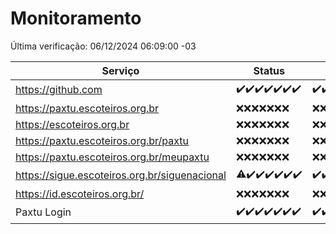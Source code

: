 # Monitoramento

Última verificação: 06/12/2024 06:09:00 -03

|Serviço|Status|Últimas 24h|
|---|---|---|
|https://github.com|<span title="2024-11-29: OK=23">✔️</span><span title="2024-11-30: OK=23">✔️</span><span title="2024-12-01: OK=23">✔️</span><span title="2024-12-02: OK=23">✔️</span><span title="2024-12-03: OK=23">✔️</span><span title="2024-12-04: OK=23">✔️</span><span title="2024-12-05: OK=8">✔️</span>|<span title="05/12/2024 06:09:00 -03 : 200">✔️</span><span title="05/12/2024 07:10:00 -03 : 200">✔️</span><span title="05/12/2024 08:08:00 -03 : 200">✔️</span><span title="05/12/2024 09:16:00 -03 : 200">✔️</span><span title="05/12/2024 10:20:00 -03 : 200">✔️</span><span title="05/12/2024 11:08:00 -03 : 200">✔️</span><span title="05/12/2024 12:09:00 -03 : 200">✔️</span><span title="05/12/2024 13:11:00 -03 : 200">✔️</span><span title="05/12/2024 14:08:00 -03 : 200">✔️</span><span title="05/12/2024 15:10:00 -03 : 200">✔️</span><span title="05/12/2024 16:05:00 -03 : 200">✔️</span><span title="05/12/2024 17:10:00 -03 : 200">✔️</span><span title="05/12/2024 18:08:00 -03 : 200">✔️</span><span title="05/12/2024 19:08:00 -03 : 200">✔️</span><span title="05/12/2024 20:09:00 -03 : 200">✔️</span><span title="05/12/2024 21:43:00 -03 : 200">✔️</span><span title="05/12/2024 23:20:00 -03 : 200">✔️</span><span title="06/12/2024 00:27:00 -03 : 200">✔️</span><span title="06/12/2024 01:11:00 -03 : 200">✔️</span><span title="06/12/2024 02:09:00 -03 : 200">✔️</span><span title="06/12/2024 03:13:00 -03 : 200">✔️</span><span title="06/12/2024 04:09:00 -03 : 200">✔️</span><span title="06/12/2024 05:12:00 -03 : 200">✔️</span><span title="06/12/2024 06:09:00 -03 : 200">✔️</span>|
|https://paxtu.escoteiros.org.br|<span title="2024-11-29: Falhas=23">❌</span><span title="2024-11-30: Falhas=23">❌</span><span title="2024-12-01: Falhas=23">❌</span><span title="2024-12-02: Falhas=23">❌</span><span title="2024-12-03: Falhas=23">❌</span><span title="2024-12-04: Falhas=23">❌</span><span title="2024-12-05: Falhas=8">❌</span>|<span title="05/12/2024 06:09:00 -03 : 403">❌</span><span title="05/12/2024 07:10:00 -03 : 403">❌</span><span title="05/12/2024 08:08:00 -03 : 403">❌</span><span title="05/12/2024 09:16:00 -03 : 403">❌</span><span title="05/12/2024 10:20:00 -03 : 403">❌</span><span title="05/12/2024 11:08:00 -03 : 403">❌</span><span title="05/12/2024 12:09:00 -03 : 403">❌</span><span title="05/12/2024 13:11:00 -03 : 403">❌</span><span title="05/12/2024 14:08:00 -03 : 403">❌</span><span title="05/12/2024 15:10:00 -03 : 403">❌</span><span title="05/12/2024 16:05:00 -03 : 403">❌</span><span title="05/12/2024 17:10:00 -03 : 403">❌</span><span title="05/12/2024 18:08:00 -03 : 403">❌</span><span title="05/12/2024 19:08:00 -03 : 403">❌</span><span title="05/12/2024 20:09:00 -03 : 403">❌</span><span title="05/12/2024 21:43:00 -03 : 403">❌</span><span title="05/12/2024 23:20:00 -03 : 403">❌</span><span title="06/12/2024 00:27:00 -03 : 403">❌</span><span title="06/12/2024 01:11:00 -03 : 403">❌</span><span title="06/12/2024 02:09:00 -03 : 403">❌</span><span title="06/12/2024 03:13:00 -03 : 403">❌</span><span title="06/12/2024 04:09:00 -03 : 403">❌</span><span title="06/12/2024 05:12:00 -03 : 403">❌</span><span title="06/12/2024 06:09:00 -03 : 403">❌</span>|
|https://escoteiros.org.br|<span title="2024-11-29: Falhas=23">❌</span><span title="2024-11-30: Falhas=23">❌</span><span title="2024-12-01: Falhas=23">❌</span><span title="2024-12-02: Falhas=23">❌</span><span title="2024-12-03: Falhas=23">❌</span><span title="2024-12-04: Falhas=23">❌</span><span title="2024-12-05: Falhas=8">❌</span>|<span title="05/12/2024 06:09:00 -03 : 403">❌</span><span title="05/12/2024 07:10:00 -03 : 403">❌</span><span title="05/12/2024 08:08:00 -03 : 403">❌</span><span title="05/12/2024 09:16:00 -03 : 403">❌</span><span title="05/12/2024 10:20:00 -03 : 403">❌</span><span title="05/12/2024 11:08:00 -03 : 403">❌</span><span title="05/12/2024 12:09:00 -03 : 403">❌</span><span title="05/12/2024 13:11:00 -03 : 403">❌</span><span title="05/12/2024 14:08:00 -03 : 403">❌</span><span title="05/12/2024 15:10:00 -03 : 403">❌</span><span title="05/12/2024 16:05:00 -03 : 403">❌</span><span title="05/12/2024 17:10:00 -03 : 403">❌</span><span title="05/12/2024 18:08:00 -03 : 403">❌</span><span title="05/12/2024 19:08:00 -03 : 403">❌</span><span title="05/12/2024 20:09:00 -03 : 403">❌</span><span title="05/12/2024 21:43:00 -03 : 403">❌</span><span title="05/12/2024 23:20:00 -03 : 403">❌</span><span title="06/12/2024 00:27:00 -03 : 403">❌</span><span title="06/12/2024 01:11:00 -03 : 403">❌</span><span title="06/12/2024 02:09:00 -03 : 403">❌</span><span title="06/12/2024 03:13:00 -03 : 403">❌</span><span title="06/12/2024 04:09:00 -03 : 403">❌</span><span title="06/12/2024 05:12:00 -03 : 403">❌</span><span title="06/12/2024 06:09:00 -03 : 403">❌</span>|
|https://paxtu.escoteiros.org.br/paxtu|<span title="2024-11-29: Falhas=23">❌</span><span title="2024-11-30: Falhas=23">❌</span><span title="2024-12-01: Falhas=23">❌</span><span title="2024-12-02: Falhas=23">❌</span><span title="2024-12-03: Falhas=23">❌</span><span title="2024-12-04: Falhas=23">❌</span><span title="2024-12-05: Falhas=8">❌</span>|<span title="05/12/2024 06:09:00 -03 : 403">❌</span><span title="05/12/2024 07:10:00 -03 : 403">❌</span><span title="05/12/2024 08:08:00 -03 : 403">❌</span><span title="05/12/2024 09:16:00 -03 : 403">❌</span><span title="05/12/2024 10:20:00 -03 : 403">❌</span><span title="05/12/2024 11:08:00 -03 : 403">❌</span><span title="05/12/2024 12:09:00 -03 : 403">❌</span><span title="05/12/2024 13:11:00 -03 : 403">❌</span><span title="05/12/2024 14:08:00 -03 : 403">❌</span><span title="05/12/2024 15:10:00 -03 : 403">❌</span><span title="05/12/2024 16:05:00 -03 : 403">❌</span><span title="05/12/2024 17:10:00 -03 : 403">❌</span><span title="05/12/2024 18:08:00 -03 : 403">❌</span><span title="05/12/2024 19:08:00 -03 : 403">❌</span><span title="05/12/2024 20:09:00 -03 : 403">❌</span><span title="05/12/2024 21:43:00 -03 : 403">❌</span><span title="05/12/2024 23:20:00 -03 : 403">❌</span><span title="06/12/2024 00:27:00 -03 : 403">❌</span><span title="06/12/2024 01:11:00 -03 : 403">❌</span><span title="06/12/2024 02:09:00 -03 : 403">❌</span><span title="06/12/2024 03:13:00 -03 : 403">❌</span><span title="06/12/2024 04:09:00 -03 : 403">❌</span><span title="06/12/2024 05:12:00 -03 : 403">❌</span><span title="06/12/2024 06:09:00 -03 : 403">❌</span>|
|https://paxtu.escoteiros.org.br/meupaxtu|<span title="2024-11-29: Falhas=23">❌</span><span title="2024-11-30: Falhas=23">❌</span><span title="2024-12-01: Falhas=23">❌</span><span title="2024-12-02: Falhas=23">❌</span><span title="2024-12-03: Falhas=23">❌</span><span title="2024-12-04: Falhas=23">❌</span><span title="2024-12-05: Falhas=8">❌</span>|<span title="05/12/2024 06:09:00 -03 : 403">❌</span><span title="05/12/2024 07:10:00 -03 : 403">❌</span><span title="05/12/2024 08:08:00 -03 : 403">❌</span><span title="05/12/2024 09:16:00 -03 : 403">❌</span><span title="05/12/2024 10:20:00 -03 : 403">❌</span><span title="05/12/2024 11:08:00 -03 : 403">❌</span><span title="05/12/2024 12:09:00 -03 : 403">❌</span><span title="05/12/2024 13:11:00 -03 : 403">❌</span><span title="05/12/2024 14:08:00 -03 : 403">❌</span><span title="05/12/2024 15:10:00 -03 : 403">❌</span><span title="05/12/2024 16:05:00 -03 : 403">❌</span><span title="05/12/2024 17:10:00 -03 : 403">❌</span><span title="05/12/2024 18:08:00 -03 : 403">❌</span><span title="05/12/2024 19:08:00 -03 : 403">❌</span><span title="05/12/2024 20:09:00 -03 : 403">❌</span><span title="05/12/2024 21:43:00 -03 : 403">❌</span><span title="05/12/2024 23:20:00 -03 : 403">❌</span><span title="06/12/2024 00:27:00 -03 : 403">❌</span><span title="06/12/2024 01:11:00 -03 : 403">❌</span><span title="06/12/2024 02:09:00 -03 : 403">❌</span><span title="06/12/2024 03:13:00 -03 : 403">❌</span><span title="06/12/2024 04:09:00 -03 : 403">❌</span><span title="06/12/2024 05:12:00 -03 : 403">❌</span><span title="06/12/2024 06:09:00 -03 : 403">❌</span>|
|https://sigue.escoteiros.org.br/siguenacional|<span title="2024-11-29: OK=22, Falhas=1">⚠️</span><span title="2024-11-30: OK=23">✔️</span><span title="2024-12-01: OK=23">✔️</span><span title="2024-12-02: OK=23">✔️</span><span title="2024-12-03: OK=23">✔️</span><span title="2024-12-04: OK=23">✔️</span><span title="2024-12-05: OK=8">✔️</span>|<span title="05/12/2024 06:09:00 -03 : 200">✔️</span><span title="05/12/2024 07:10:00 -03 : 200">✔️</span><span title="05/12/2024 08:08:00 -03 : 200">✔️</span><span title="05/12/2024 09:16:00 -03 : 200">✔️</span><span title="05/12/2024 10:20:00 -03 : 200">✔️</span><span title="05/12/2024 11:08:00 -03 : 200">✔️</span><span title="05/12/2024 12:09:00 -03 : 200">✔️</span><span title="05/12/2024 13:11:00 -03 : 200">✔️</span><span title="05/12/2024 14:08:00 -03 : 200">✔️</span><span title="05/12/2024 15:10:00 -03 : 200">✔️</span><span title="05/12/2024 16:05:00 -03 : 200">✔️</span><span title="05/12/2024 17:10:00 -03 : 200">✔️</span><span title="05/12/2024 18:08:00 -03 : 200">✔️</span><span title="05/12/2024 19:08:00 -03 : 200">✔️</span><span title="05/12/2024 20:09:00 -03 : 200">✔️</span><span title="05/12/2024 21:43:00 -03 : 200">✔️</span><span title="05/12/2024 23:20:00 -03 : 200">✔️</span><span title="06/12/2024 00:27:00 -03 : 200">✔️</span><span title="06/12/2024 01:11:00 -03 : 200">✔️</span><span title="06/12/2024 02:09:00 -03 : 200">✔️</span><span title="06/12/2024 03:13:00 -03 : 200">✔️</span><span title="06/12/2024 04:09:00 -03 : 200">✔️</span><span title="06/12/2024 05:12:00 -03 : 200">✔️</span><span title="06/12/2024 06:09:00 -03 : 200">✔️</span>|
|https://id.escoteiros.org.br/|<span title="2024-11-29: Falhas=23">❌</span><span title="2024-11-30: Falhas=23">❌</span><span title="2024-12-01: Falhas=23">❌</span><span title="2024-12-02: Falhas=23">❌</span><span title="2024-12-03: Falhas=23">❌</span><span title="2024-12-04: Falhas=23">❌</span><span title="2024-12-05: Falhas=8">❌</span>|<span title="05/12/2024 06:09:00 -03 : 403">❌</span><span title="05/12/2024 07:10:00 -03 : 403">❌</span><span title="05/12/2024 08:08:00 -03 : 403">❌</span><span title="05/12/2024 09:16:00 -03 : 403">❌</span><span title="05/12/2024 10:20:00 -03 : 403">❌</span><span title="05/12/2024 11:08:00 -03 : 403">❌</span><span title="05/12/2024 12:09:00 -03 : 403">❌</span><span title="05/12/2024 13:11:00 -03 : 403">❌</span><span title="05/12/2024 14:08:00 -03 : 403">❌</span><span title="05/12/2024 15:10:00 -03 : 403">❌</span><span title="05/12/2024 16:05:00 -03 : 403">❌</span><span title="05/12/2024 17:10:00 -03 : 403">❌</span><span title="05/12/2024 18:08:00 -03 : 403">❌</span><span title="05/12/2024 19:08:00 -03 : 403">❌</span><span title="05/12/2024 20:09:00 -03 : 403">❌</span><span title="05/12/2024 21:43:00 -03 : 403">❌</span><span title="05/12/2024 23:20:00 -03 : 403">❌</span><span title="06/12/2024 00:27:00 -03 : 403">❌</span><span title="06/12/2024 01:11:00 -03 : 403">❌</span><span title="06/12/2024 02:09:00 -03 : 403">❌</span><span title="06/12/2024 03:13:00 -03 : 403">❌</span><span title="06/12/2024 04:09:00 -03 : 403">❌</span><span title="06/12/2024 05:12:00 -03 : 403">❌</span><span title="06/12/2024 06:09:00 -03 : 403">❌</span>|
|Paxtu Login|<span title="2024-11-29: OK=23">✔️</span><span title="2024-11-30: OK=23">✔️</span><span title="2024-12-01: OK=23">✔️</span><span title="2024-12-02: OK=23">✔️</span><span title="2024-12-03: OK=23">✔️</span><span title="2024-12-04: OK=23">✔️</span><span title="2024-12-05: OK=8">✔️</span>|<span title="05/12/2024 06:09:00 -03 : 200">✔️</span><span title="05/12/2024 07:10:00 -03 : 200">✔️</span><span title="05/12/2024 08:08:00 -03 : 200">✔️</span><span title="05/12/2024 09:16:00 -03 : 200">✔️</span><span title="05/12/2024 10:20:00 -03 : 200">✔️</span><span title="05/12/2024 11:08:00 -03 : 200">✔️</span><span title="05/12/2024 12:09:00 -03 : 200">✔️</span><span title="05/12/2024 13:11:00 -03 : 200">✔️</span><span title="05/12/2024 14:08:00 -03 : 200">✔️</span><span title="05/12/2024 15:10:00 -03 : 200">✔️</span><span title="05/12/2024 16:05:00 -03 : 200">✔️</span><span title="05/12/2024 17:10:00 -03 : 200">✔️</span><span title="05/12/2024 18:08:00 -03 : 200">✔️</span><span title="05/12/2024 19:08:00 -03 : 200">✔️</span><span title="05/12/2024 20:09:00 -03 : 200">✔️</span><span title="05/12/2024 21:43:00 -03 : 200">✔️</span><span title="05/12/2024 23:21:00 -03 : 200">✔️</span><span title="06/12/2024 00:27:00 -03 : 200">✔️</span><span title="06/12/2024 01:11:00 -03 : 200">✔️</span><span title="06/12/2024 02:09:00 -03 : 200">✔️</span><span title="06/12/2024 03:13:00 -03 : 200">✔️</span><span title="06/12/2024 04:09:00 -03 : 200">✔️</span><span title="06/12/2024 05:12:00 -03 : 200">✔️</span><span title="06/12/2024 06:09:00 -03 : 200">✔️</span>|
